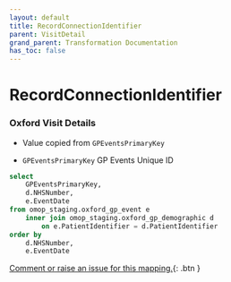 ```yaml
---
layout: default
title: RecordConnectionIdentifier
parent: VisitDetail
grand_parent: Transformation Documentation
has_toc: false
---
```

# RecordConnectionIdentifier
### Oxford Visit Details
* Value copied from `GPEventsPrimaryKey`

* `GPEventsPrimaryKey` GP Events Unique ID 

```sql
select
	GPEventsPrimaryKey,
	d.NHSNumber,
	e.EventDate
from omop_staging.oxford_gp_event e
	inner join omop_staging.oxford_gp_demographic d
		on e.PatientIdentifier = d.PatientIdentifier
order by
	d.NHSNumber,
	e.EventDate
```


[Comment or raise an issue for this mapping.](https://github.com/answerdigital/oxford-omop-data-mapper/issues/new?title=OMOP%20VisitDetail%20table%20RecordConnectionIdentifier%20field%20Oxford%20Visit%20Details%20mapping){: .btn }
